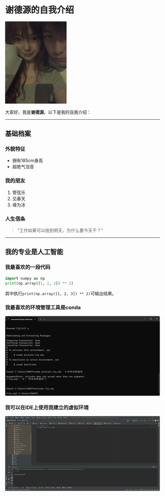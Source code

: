 # 谢德源的自我介绍

<img src="https://github.com/xxyuax/xdydsg/blob/main/images/love.jpg" width="200" alt="我的形象">

大家好，我是**谢德源**。以下是我的自我介绍：

---

## 基础档案 

### 外貌特征 
- 拥有185cm身高
- 超绝气泡音

### 我的朋友
1. 管弦乐
2. 见春天
3. 缘为冰


### 人生信条
> "工作如果可以拖到明天，为什么要今天干？"
---

## 我的专业是人工智能
### 我最喜欢的一段代码

```python
import numpy as np
print(np.array([1, 2, 3]) ** 2)
```
其中执行`print(np.array([1, 2, 3]) ** 2)`可输出结果。

### 我最喜欢的环境管理工具是conda
<img src="https://github.com/xxyuax/xdydsg/blob/main/images/51c371d8a227f1cebd75a0791b46dd0.png" width="800" alt="截图一">

### 我可以在IDE上使用我建立的虚拟环境
<img src="https://github.com/xxyuax/xdydsg/blob/main/images/e6e4e33da7cd7f75e2b4beb5aab3ee9.png" width="800" alt="截图二">

